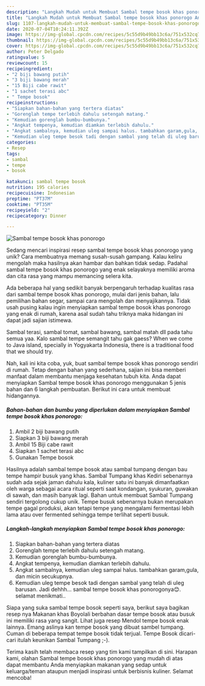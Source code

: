 ```yaml
---
description: "Langkah Mudah untuk Membuat Sambal tempe bosok khas ponorogo Anti Gagal"
title: "Langkah Mudah untuk Membuat Sambal tempe bosok khas ponorogo Anti Gagal"
slug: 1107-langkah-mudah-untuk-membuat-sambal-tempe-bosok-khas-ponorogo-anti-gagal
date: 2020-07-04T10:24:11.392Z
image: https://img-global.cpcdn.com/recipes/5c55d9b49bb13c6a/751x532cq70/sambal-tempe-bosok-khas-ponorogo-foto-resep-utama.jpg
thumbnail: https://img-global.cpcdn.com/recipes/5c55d9b49bb13c6a/751x532cq70/sambal-tempe-bosok-khas-ponorogo-foto-resep-utama.jpg
cover: https://img-global.cpcdn.com/recipes/5c55d9b49bb13c6a/751x532cq70/sambal-tempe-bosok-khas-ponorogo-foto-resep-utama.jpg
author: Peter Delgado
ratingvalue: 5
reviewcount: 15
recipeingredient:
- "2 biji bawang putih"
- "3 biji bawang merah"
- "15 Biji cabe rawit"
- "1 sachet terasi abc"
- " Tempe bosok"
recipeinstructions:
- "Siapkan bahan-bahan yang tertera diatas"
- "Gorenglah tempe terlebih dahulu setengah matang."
- "Kemudian gorenglah bumbu-bumbunya."
- "Angkat tempenya, kemudian diamkan terlebih dahulu."
- "Angkat sambalnya, kemudian uleg sampai halus. tambahkan garam,gula, dan micin secukupnya."
- "Kemudian uleg tempe besok tadi dengan sambal yang telah di uleg barusan. Jadi dehhh... sambal tempe bosok khas ponorogonya😊. selamat menikmati.."
categories:
- Resep
tags:
- sambal
- tempe
- bosok

katakunci: sambal tempe bosok 
nutrition: 195 calories
recipecuisine: Indonesian
preptime: "PT37M"
cooktime: "PT35M"
recipeyield: "2"
recipecategory: Dinner

---
```



![Sambal tempe bosok khas ponorogo](https://img-global.cpcdn.com/recipes/5c55d9b49bb13c6a/751x532cq70/sambal-tempe-bosok-khas-ponorogo-foto-resep-utama.jpg)

Sedang mencari inspirasi resep sambal tempe bosok khas ponorogo yang unik? Cara membuatnya memang susah-susah gampang. Kalau keliru mengolah maka hasilnya akan hambar dan bahkan tidak sedap. Padahal sambal tempe bosok khas ponorogo yang enak selayaknya memiliki aroma dan cita rasa yang mampu memancing selera kita.

Ada beberapa hal yang sedikit banyak berpengaruh terhadap kualitas rasa dari sambal tempe bosok khas ponorogo, mulai dari jenis bahan, lalu pemilihan bahan segar, sampai cara mengolah dan menyajikannya. Tidak usah pusing kalau ingin menyiapkan sambal tempe bosok khas ponorogo yang enak di rumah, karena asal sudah tahu triknya maka hidangan ini dapat jadi sajian istimewa.

Sambal terasi, sambal tomat, sambal bawang, sambal matah dll pada tahu semua yaa. Kalo sambal tempe semangit tahu gak gaess? When we come to Java island, specially in Yogyakarta Indonesia, there is a traditional food that we should try.


Nah, kali ini kita coba, yuk, buat sambal tempe bosok khas ponorogo sendiri di rumah. Tetap dengan bahan yang sederhana, sajian ini bisa memberi manfaat dalam membantu menjaga kesehatan tubuh kita. Anda dapat menyiapkan Sambal tempe bosok khas ponorogo menggunakan 5 jenis bahan dan 6 langkah pembuatan. Berikut ini cara untuk membuat hidangannya.

<!--inarticleads1-->

##### Bahan-bahan dan bumbu yang diperlukan dalam menyiapkan Sambal tempe bosok khas ponorogo:

1. Ambil 2 biji bawang putih
1. Siapkan 3 biji bawang merah
1. Ambil 15 Biji cabe rawit
1. Siapkan 1 sachet terasi abc
1. Gunakan  Tempe bosok


Hasilnya adalah sambal tempe bosok atau sambal tumpang dengan bau tempe hampir busuk yang khas. Sambal Tumpang khas Kediri sebenarnya sudah ada sejak jaman dahulu kala, kuliner satu ini banyak dimanfaatkan oleh warga sebagai acara ritual seperti saat kondangan, syukuran, guwakan di sawah, dan masih banyak lagi. Bahan untuk membuat Sambal Tumpang sendiri tergolong cukup unik. Tempe busuk sebenarnya bukan merupakan tempe gagal produksi, akan tetapi tempe yang mengalami fermentasi lebih lama atau over fermented sehingga tempe terlihat seperti busuk. 

<!--inarticleads2-->

##### Langkah-langkah menyiapkan Sambal tempe bosok khas ponorogo:

1. Siapkan bahan-bahan yang tertera diatas
1. Gorenglah tempe terlebih dahulu setengah matang.
1. Kemudian gorenglah bumbu-bumbunya.
1. Angkat tempenya, kemudian diamkan terlebih dahulu.
1. Angkat sambalnya, kemudian uleg sampai halus. tambahkan garam,gula, dan micin secukupnya.
1. Kemudian uleg tempe besok tadi dengan sambal yang telah di uleg barusan. Jadi dehhh... sambal tempe bosok khas ponorogonya😊. selamat menikmati..


Siapa yang suka sambal tempe bosok seperti saya, berikut saya bagikan resep nya  Makanan khas Boyolali berbahan dasar tempe bosok atau busuk ini memiliki rasa yang sangit. Lihat juga resep Mendol tempe bosok enak lainnya. Emang aslinya kan tempe bosok yang dibuat sambel tumpang. Cuman di beberapa tempat tempe bosok tidak terjual. Tempe Bosok dicari-cari itulah keunikan Sambal Tumpang ;-). 

Terima kasih telah membaca resep yang tim kami tampilkan di sini. Harapan kami, olahan Sambal tempe bosok khas ponorogo yang mudah di atas dapat membantu Anda menyiapkan makanan yang sedap untuk keluarga/teman ataupun menjadi inspirasi untuk berbisnis kuliner. Selamat mencoba!
